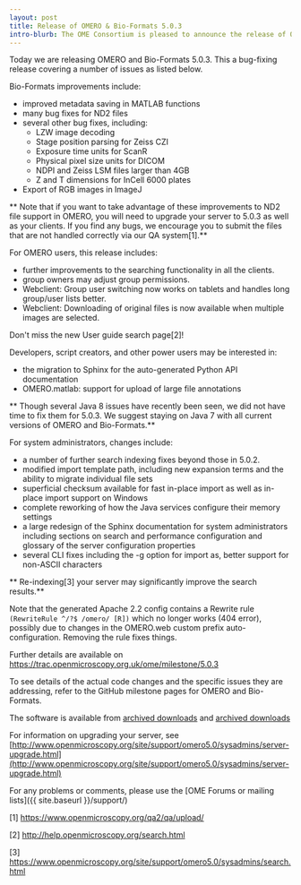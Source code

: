 ```yaml
---
layout: post
title: Release of OMERO & Bio-Formats 5.0.3
intro-blurb: The OME Consortium is pleased to announce the release of OMERO & Bio-Formats 5.0.3
---
```

Today we are releasing OMERO and Bio-Formats 5.0.3. This a bug-fixing release covering a number of issues as listed below.

Bio-Formats improvements include:

- improved metadata saving in MATLAB functions
- many bug fixes for ND2 files
- several other bug fixes, including:
    - LZW image decoding
    - Stage position parsing for Zeiss CZI
    - Exposure time units for ScanR
    - Physical pixel size units for DICOM
    - NDPI and Zeiss LSM files larger than 4GB
    - Z and T dimensions for InCell 6000 plates
- Export of RGB images in ImageJ

** Note that if you want to take advantage of these improvements to ND2 file support in OMERO, you will need to upgrade your server to 5.0.3 as well as your clients. If you find any bugs, we encourage you to submit the files that are not handled correctly via our QA system[1].**

For OMERO users, this release includes:

- further improvements to the searching functionality in all the clients.
- group owners may adjust group permissions.
- Webclient: Group user switching now works on tablets and handles long group/user lists better.
- Webclient: Downloading of original files is now available when multiple images are selected.

Don't miss the new User guide search page[2]!

Developers, script creators, and other power users may be interested in:

- the migration to Sphinx for the auto-generated Python API documentation
- OMERO.matlab: support for upload of large file annotations

** Though several Java 8 issues have recently been seen, we did not have time to fix them for 5.0.3. We suggest staying on Java 7 with all current versions of OMERO and Bio-Formats.**

For system administrators, changes include:

- a number of further search indexing fixes beyond those in 5.0.2.
- modified import template path, including new expansion terms and the ability to migrate individual file sets
- superficial checksum available for fast in-place import as well as in-place import support on Windows
- complete reworking of how the Java services configure their memory settings
- a large redesign of the Sphinx documentation for system administrators including sections on search and performance configuration and glossary of the server configuration properties
- several CLI fixes including the -g option for import as, better support for non-ASCII characters

** Re-indexing[3] your server may significantly improve the search results.**

Note that the generated Apache 2.2 config contains a Rewrite rule `(RewriteRule ^/?$ /omero/ [R])` which no longer works (404 error), possibly due to changes in the OMERO.web custom prefix auto-configuration. Removing the rule fixes things.

Further details are available on https://trac.openmicroscopy.org.uk/ome/milestone/5.0.3

To see details of the actual code changes and the specific issues they are addressing, refer to the GitHub milestone pages for OMERO and Bio-Formats.

The software is available from
[archived downloads](http://downloads.openmicroscopy.org/omero/5.0.3/)
and
[archived downloads](http://downloads.openmicroscopy.org/bio-formats/5.0.3/)

For information on upgrading your server, see [http://www.openmicroscopy.org/site/support/omero5.0/sysadmins/server-upgrade.html](http://www.openmicroscopy.org/site/support/omero5.0/sysadmins/server-upgrade.html)

For any problems or comments, please use the [OME Forums or mailing lists]({{ site.baseurl }}/support/)


[1] https://www.openmicroscopy.org/qa2/qa/upload/

[2] http://help.openmicroscopy.org/search.html

[3] https://www.openmicroscopy.org/site/support/omero5.0/sysadmins/search.html
